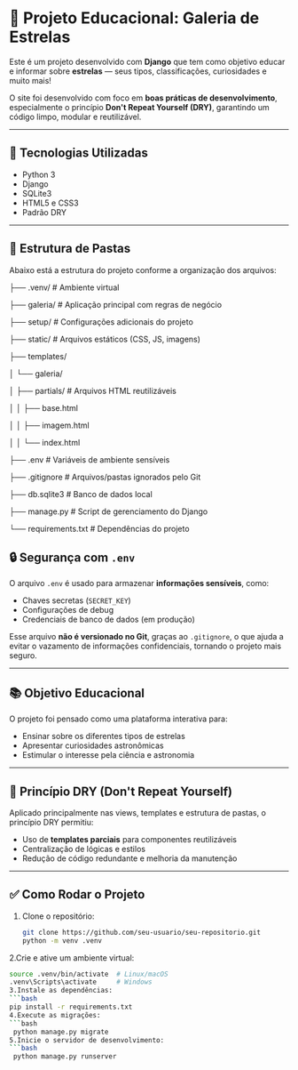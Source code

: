 # 🌟 Projeto Educacional: Galeria de Estrelas

Este é um projeto desenvolvido com **Django** que tem como objetivo educar e informar sobre **estrelas** — seus tipos, classificações, curiosidades e muito mais!

O site foi desenvolvido com foco em **boas práticas de desenvolvimento**, especialmente o princípio **Don't Repeat Yourself (DRY)**, garantindo um código limpo, modular e reutilizável.

---

## 🚀 Tecnologias Utilizadas

- Python 3
- Django
- SQLite3
- HTML5 e CSS3
- Padrão DRY

---

## 📁 Estrutura de Pastas

Abaixo está a estrutura do projeto conforme a organização dos arquivos:

├── .venv/ # Ambiente virtual


├── galeria/ # Aplicação principal com regras de negócio

├── setup/ # Configurações adicionais do projeto

├── static/ # Arquivos estáticos (CSS, JS, imagens)

├── templates/

│ └── galeria/

│ ├── partials/ # Arquivos HTML reutilizáveis

│ │ ├── base.html

│ │ ├── imagem.html

│ │ └── index.html

├── .env # Variáveis de ambiente sensíveis

├── .gitignore # Arquivos/pastas ignorados pelo Git

├── db.sqlite3 # Banco de dados local

├── manage.py # Script de gerenciamento do Django

└── requirements.txt # Dependências do projeto

## 🔒 Segurança com `.env`

O arquivo `.env` é usado para armazenar **informações sensíveis**, como:

- Chaves secretas (`SECRET_KEY`)
- Configurações de debug
- Credenciais de banco de dados (em produção)

Esse arquivo **não é versionado no Git**, graças ao `.gitignore`, o que ajuda a evitar o vazamento de informações confidenciais, tornando o projeto mais seguro.

---

## 📚 Objetivo Educacional

O projeto foi pensado como uma plataforma interativa para:

- Ensinar sobre os diferentes tipos de estrelas
- Apresentar curiosidades astronômicas
- Estimular o interesse pela ciência e astronomia

---

## 🧠 Princípio DRY (Don't Repeat Yourself)

Aplicado principalmente nas views, templates e estrutura de pastas, o princípio DRY permitiu:

- Uso de **templates parciais** para componentes reutilizáveis
- Centralização de lógicas e estilos
- Redução de código redundante e melhoria da manutenção

---

## ✅ Como Rodar o Projeto

1. Clone o repositório:
   ```bash
   git clone https://github.com/seu-usuario/seu-repositorio.git
   python -m venv .venv
2.Crie e ative um ambiente virtual:
 ```bash
source .venv/bin/activate  # Linux/macOS
.venv\Scripts\activate     # Windows
3.Instale as dependências:
```bash
pip install -r requirements.txt
4.Execute as migrações:
```bash
  python manage.py migrate
5.Inicie o servidor de desenvolvimento:
```bash
  python manage.py runserver

